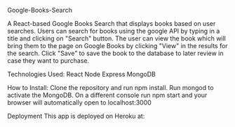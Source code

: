 Google-Books-Search

A React-based Google Books Search that displays books based on user searches. Users can search for books using the google API by typing in a title and clicking on "Search" button. The user can view the book which will bring them to the page on Google Books by clicking "View" in the results for the search. Click "Save" to save the book to the database to later review in case they want to purchase. 

Technologies Used:
React
Node
Express
MongoDB

How to Install:
Clone the repository and run npm install. Run mongod to activate the MongoDB. On a different console run npm start and your browser will automatically open to localhost:3000

Deployment
This app is deployed on Heroku at: